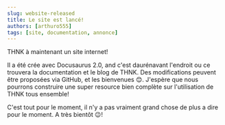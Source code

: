 ```yaml
---
slug: website-released
title: Le site est lancé!
authors: [arthuro555]
tags: [site, documentation, annonce]
---
```


THNK à maintenant un site internet!

Il a été crée avec Docusaurus 2.0, and c'est daurénavant l'endroit ou ce trouvera la documentation et le blog de THNK. Des modifications peuvent être proposées via GitHub, et les bienvenues 😊. J'espère que nous pourrons construire une super resource bien complète sur l'utilisation de THNK tous ensemble!

C'est tout pour le moment, il n'y a pas vraiment grand chose de plus a dire pour le moment. A très bientôt 😉!

